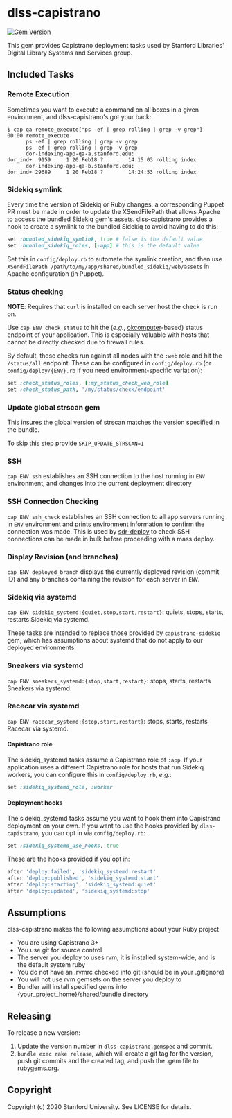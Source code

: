 # dlss-capistrano

[![Gem Version](https://badge.fury.io/rb/dlss-capistrano.svg)](https://badge.fury.io/rb/dlss-capistrano)

This gem provides Capistrano deployment tasks used by Stanford Libraries' Digital Library Systems and Services group.

## Included Tasks

### Remote Execution

Sometimes you want to execute a command on all boxes in a given environment, and dlss-capistrano's got your back:

```shell
$ cap qa remote_execute["ps -ef | grep rolling | grep -v grep"]
00:00 remote_execute
      ps -ef | grep rolling | grep -v grep
      ps -ef | grep rolling | grep -v grep
      dor-indexing-app-qa-a.stanford.edu:
dor_ind+  9159     1 20 Feb18 ?        14:15:03 rolling index
      dor-indexing-app-qa-b.stanford.edu:
dor_ind+ 29689     1 20 Feb18 ?        14:24:53 rolling index
```

### Sidekiq symlink

Every time the version of Sidekiq or Ruby changes, a corresponding Puppet PR must be made in order to update the XSendFilePath that allows Apache to access the bundled Sidekiq gem's assets. dlss-capistrano provides a hook to create a symlink to the bundled Sidekiq to avoid having to do this:

```ruby
set :bundled_sidekiq_symlink, true # false is the default value
set :bundled_sidekiq_roles, [:app] # this is the default value
```

Set this in `config/deploy.rb` to automate the symlink creation, and then use `XSendFilePath /path/to/my/app/shared/bundled_sidekiq/web/assets` in Apache configuration (in Puppet).

### Status checking

**NOTE**: Requires that `curl` is installed on each server host the check is run on.

Use `cap ENV check_status` to hit the (_e.g._, [okcomputer](https://github.com/sportngin/okcomputer)-based) status endpoint of your application. This is especially valuable with hosts that cannot be directly checked due to firewall rules.

By default, these checks run against all nodes with the `:web` role and hit the `/status/all` endpoint. These can be configured in `config/deploy.rb` (or `config/deploy/{ENV}.rb` if you need environment-specific variation):

```ruby
set :check_status_roles, [:my_status_check_web_role]
set :check_status_path, '/my/status/check/endpoint'
```

### Update global strscan gem

This insures the global version of strscan matches the version specified in the bundle.

To skip this step provide `SKIP_UPDATE_STRSCAN=1`

### SSH

`cap ENV ssh` establishes an SSH connection to the host running in `ENV` environment, and changes into the current deployment directory

### SSH Connection Checking

`cap ENV ssh_check` establishes an SSH connection to all app servers running in `ENV` environment and prints environment information to confirm the connection was made. This is used by [sdr-deploy](https://github.com/sul-dlss-labs/sdr-deploy/) to check SSH connections can be made in bulk before proceeding with a mass deploy.

### Display Revision (and branches)

`cap ENV deployed_branch` displays the currently deployed revision (commit ID) and any branches containing the revision for each server in `ENV`.

### Sidekiq via systemd

`cap ENV sidekiq_systemd:{quiet,stop,start,restart}`: quiets, stops, starts, restarts Sidekiq via systemd.

These tasks are intended to replace those provided by `capistrano-sidekiq` gem, which has assumptions about systemd that do not apply to our deployed environments.

### Sneakers via systemd

`cap ENV sneakers_systemd:{stop,start,restart}`: stops, starts, restarts Sneakers via systemd.

### Racecar via systemd

`cap ENV racecar_systemd:{stop,start,restart}`: stops, starts, restarts Racecar via systemd.

#### Capistrano role

The sidekiq_systemd tasks assume a Capistrano role of `:app`. If your application uses a different Capistrano role for hosts that run Sidekiq workers, you can configure this in `config/deploy.rb`, _e.g._:

```ruby
set :sidekiq_systemd_role, :worker
```

#### Deployment hooks

The sidekiq_systemd tasks assume you want to hook them into Capistrano deployment on your own. If you want to use the hooks provided by `dlss-capistrano`, you can opt in via `config/deploy.rb`:

```ruby
set :sidekiq_systemd_use_hooks, true
```

These are the hooks provided if you opt in:

```ruby
after 'deploy:failed', 'sidekiq_systemd:restart'
after 'deploy:published', 'sidekiq_systemd:start'
after 'deploy:starting', 'sidekiq_systemd:quiet'
after 'deploy:updated', 'sidekiq_systemd:stop'
```

## Assumptions

dlss-capistrano makes the following assumptions about your Ruby project

- You are using Capistrano 3+
- You use git for source control
- The server you deploy to uses rvm, it is installed system-wide, and is the default system ruby
- You do not have an .rvmrc checked into git (should be in your .gitignore)
- You will not use rvm gemsets on the server you deploy to
- Bundler will install specified gems into {your_project_home}/shared/bundle directory

## Releasing

To release a new version:

1. Update the version number in `dlss-capistrano.gemspec` and commit.
2. `bundle exec rake release`, which will create a git tag for the version, push git commits and the created tag, and push the .gem file to rubygems.org.

## Copyright

Copyright (c) 2020 Stanford University. See LICENSE for details.
